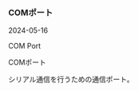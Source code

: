 <article id="COMポート">

### COMポート

<p class="st_update_header">2024-05-16</p>
<p class="st_name_header_en">COM Port</p>
<p class="st_name_header_jp">COMポート</p>
<div class="article_explanation">シリアル通信を行うための通信ポート。</div>
</article>
